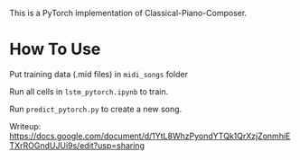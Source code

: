 This is a PyTorch implementation of Classical-Piano-Composer.

# How To Use
Put training data (.mid files) in `midi_songs` folder

Run all cells in `lstm_pytorch.ipynb` to train.

Run `predict_pytorch.py` to create a new song.

Writeup:
https://docs.google.com/document/d/1YtL8WhzPyondYTQk1QrXzjZonmhiETXrROGndUJUi9s/edit?usp=sharing